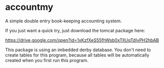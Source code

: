 # accountmy
A simple double entry book-keeping accounting system.

If you just want a quick try, just download the tomcat package here: 

https://drive.google.com/open?id=1xKzfXeS55fhWsb0xTlIUqTdIyPH2hbAB

This package is using an imbedded derby database.  You don't need to create tables for this program, because all tables will be automatically created when you first run this program.

